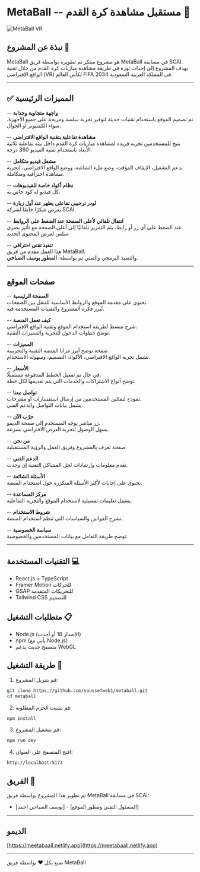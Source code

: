 

# MetaBall -- مستقبل مشاهدة كرة القدم 🚀

![MetaBall VR](https://images.unsplash.com/photo-1522778119026-d647f0596c20?auto=format&fit=crop&q=80)

## نبذة عن المشروع 🎯

MetaBall هو مشروع مبتكر تم تطويره بواسطة فريق MetaBall في مسابقة SCAI. يهدف المشروع إلى إحداث ثورة في طريقة مشاهدة مباريات كرة القدم من خلال تقنية الواقع الافتراضي (VR) لكأس العالم FIFA 2034 في المملكة العربية السعودية.

---

## ✅ المميزات الرئيسية

-- **واجهة متجاوبة وجذابة**  
تم تصميم الموقع باستخدام تقنيات حديثة لتوفير تجربة سلسة ومريحة على جميع الأجهزة، سواء الكمبيوتر أو الجوال.

-- **مشاهدة تفاعلية بتقنية الواقع الافتراضي**  
يتيح للمستخدمين تجربة فريدة لمشاهدة مباريات كرة القدم داخل بيئة تفاعلية ثلاثية الأبعاد باستخدام تقنية الفيديو 360 درجة.

-- **مشغل فيديو متكامل**  
يدعم التشغيل، الإيقاف المؤقت، وضع ملء الشاشة، ووضع الواقع الافتراضي، لتجربة مشاهدة احترافية ومتكاملة.

-- **نظام أكواد خاصة للفيديوهات**  
كل فيديو له كود خاص به.

-- **لودر ترحيبي تفاعلي يظهر عند أول زيارة**  
يعرض شكرًا خاصًا لشركة SCAI.

-- **انتقال تلقائي لأعلى الصفحة عند الضغط على الروابط**  
عند الضغط على أي زر أو رابط، يتم التمرير تلقائيًا إلى أعلى الصفحة مع تأثير بصري سلس لعرض المحتوى الجديد.

-- **تنفيذ تقني احترافي**  
هذا العمل مقدم من فريق MetaBall.  
والتنفيذ البرمجي والتقني تم بواسطة: **المطور يوسف الصباحي**.

---

## صفحات الموقع

-- **الصفحة الرئيسية**  
تحتوي على مقدمة الموقع والروابط الأساسية للتنقل بين الصفحات.  
تُبرز فكرة المشروع والتقنيات المستخدمة فيه.

-- **كيف تعمل المنصة**  
شرح مبسط لطريقة استخدام الموقع وتقنية الواقع الافتراضي.  
توضح خطوات الدخول للتجربة والمميزات التقنية.

-- **المميزات**  
صفحة توضح أبرز مزايا المنصة التقنية والتجريبية.  
تشمل تجربة الواقع الافتراضي، الأكواد، التصميم، وسهولة الاستخدام.

-- **الأسعار**  
في حال تم تفعيل الخطط المدفوعة مستقبلًا.  
توضح أنواع الاشتراكات والخدمات التي يتم تقديمها لكل خطة.

-- **تواصل معنا**  
نموذج لتمكين المستخدمين من إرسال استفسارات أو مقترحات.  
يشمل بيانات التواصل والدعم الفني.

-- **جرّب الآن**  
زر مباشر يوجه المستخدم إلى صفحة الديمو.  
يسهل الوصول لتجربة العرض الافتراضي بسرعة.

-- **من نحن**  
صفحة تعرف بالمشروع وفريق العمل والرؤية المستقبلية.

-- **الدعم الفني**  
تقدم معلومات وإرشادات لحل المشاكل التقنية إن وجدت.

-- **الأسئلة الشائعة**  
تحتوي على إجابات لأكثر الأسئلة المتكررة حول استخدام المنصة.

-- **مركز المساعدة**  
يشمل تعليمات تفصيلية لاستخدام الموقع والتجربة التفاعلية.

-- **شروط الاستخدام**  
تشرح القوانين والسياسات التي تنظم استخدام المنصة.

-- **سياسة الخصوصية**  
توضح طريقة التعامل مع بيانات المستخدمين والخصوصية.

---

## التقنيات المستخدمة 💻

- React.js + TypeScript
- Framer Motion للحركات
- GSAP للتحريكات المتقدمة
- Tailwind CSS للتصميم

## متطلبات التشغيل 📋

- Node.js (الإصدار 18 أو أحدث)
- npm (يأتي مع Node.js)
- متصفح حديث يدعم WebGL

## طريقة التشغيل 🚀

1. قم بتنزيل المشروع:
```bash
git clone https://github.com/youssefweb1/metaball.git
cd metaball
```

2. قم بتثبيت الحزم المطلوبة:
```bash
npm install
```

3. قم بتشغيل المشروع:
```bash
npm run dev
```

4. افتح المتصفح على العنوان:
```
http://localhost:5173
```

## الفريق 👥

تم تطوير هذا المشروع بواسطة فريق MetaBall في مسابقة SCAI:
- [يوسف الصباحي احمد] - [المسئول التقني ومطور الموقع]

---

## الديمو 
[https://meetabaall.netlify.app](https://meetabaall.netlify.app)

---

صنع بكل ❤️ بواسطة فريق MetaBall
